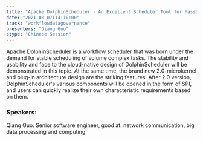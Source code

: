 ```yaml
---
title: "Apache DolphinScheduler - An Excellent Scheduler Tool for Massive Complicate Tasks"
date: "2021-08-07T14:10:00" 
track: "workflowdatagovernance"
presenters: "Qiang Guo"
stype: "Chinese Session"
---
```

Apache DolphinScheduler is a workflow scheduler that was born under the demand for stable scheduling of volume complex tasks. The stability and usability and face to the cloud-native design of DolphinScheduler will be demonstrated in this topic. At the same time, the brand new 2.0-microkernel and plug-in architecture design are the striking features. After 2.0 version, DolphinScheduler's various components will be opened in the form of SPI, and users can quickly realize their own characteristic requirements based on them.
 ### Speakers: 
 Qiang Guo: Senior software engineer, good at: network communication, big data processing and computing.